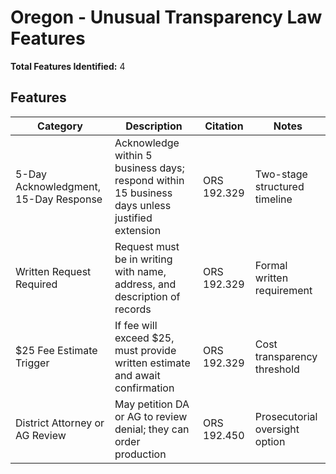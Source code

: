 # Oregon - Unusual Transparency Law Features

**Total Features Identified:** 4

## Features

| Category | Description | Citation | Notes |
|----------|-------------|----------|-------|
| 5-Day Acknowledgment, 15-Day Response | Acknowledge within 5 business days; respond within 15 business days unless justified extension | ORS 192.329 | Two-stage structured timeline |
| Written Request Required | Request must be in writing with name, address, and description of records | ORS 192.329 | Formal written requirement |
| $25 Fee Estimate Trigger | If fee will exceed $25, must provide written estimate and await confirmation | ORS 192.329 | Cost transparency threshold |
| District Attorney or AG Review | May petition DA or AG to review denial; they can order production | ORS 192.450 | Prosecutorial oversight option |
